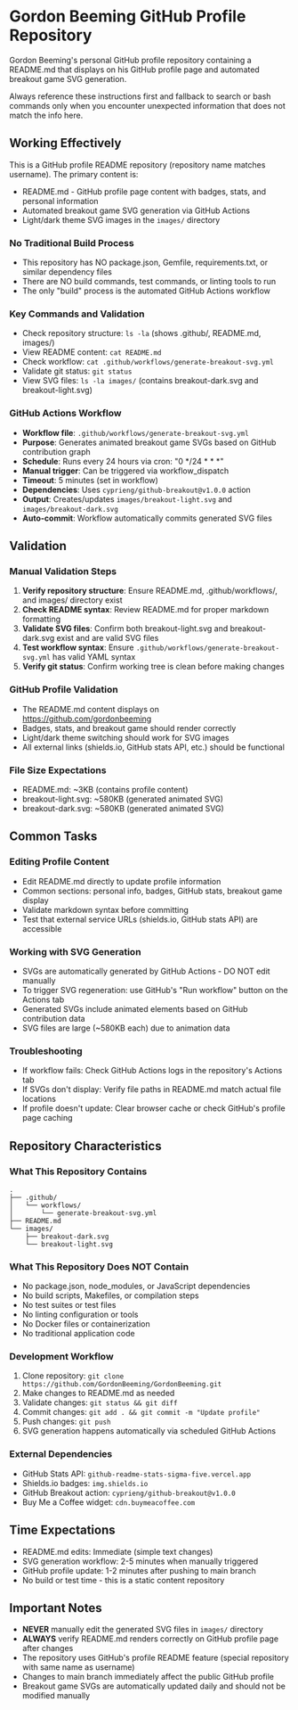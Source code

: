 # Gordon Beeming GitHub Profile Repository

Gordon Beeming's personal GitHub profile repository containing a README.md that displays on his GitHub profile page and automated breakout game SVG generation.

Always reference these instructions first and fallback to search or bash commands only when you encounter unexpected information that does not match the info here.

## Working Effectively

This is a GitHub profile README repository (repository name matches username). The primary content is:
- README.md - GitHub profile page content with badges, stats, and personal information
- Automated breakout game SVG generation via GitHub Actions
- Light/dark theme SVG images in the `images/` directory

### No Traditional Build Process
- This repository has NO package.json, Gemfile, requirements.txt, or similar dependency files
- There are NO build commands, test commands, or linting tools to run
- The only "build" process is the automated GitHub Actions workflow

### Key Commands and Validation
- Check repository structure: `ls -la` (shows .github/, README.md, images/)
- View README content: `cat README.md`
- Check workflow: `cat .github/workflows/generate-breakout-svg.yml`
- Validate git status: `git status`
- View SVG files: `ls -la images/` (contains breakout-dark.svg and breakout-light.svg)

### GitHub Actions Workflow
- **Workflow file**: `.github/workflows/generate-breakout-svg.yml`
- **Purpose**: Generates animated breakout game SVGs based on GitHub contribution graph
- **Schedule**: Runs every 24 hours via cron: "0 */24 * * *"
- **Manual trigger**: Can be triggered via workflow_dispatch
- **Timeout**: 5 minutes (set in workflow)
- **Dependencies**: Uses `cyprieng/github-breakout@v1.0.0` action
- **Output**: Creates/updates `images/breakout-light.svg` and `images/breakout-dark.svg`
- **Auto-commit**: Workflow automatically commits generated SVG files

## Validation

### Manual Validation Steps
1. **Verify repository structure**: Ensure README.md, .github/workflows/, and images/ directory exist
2. **Check README syntax**: Review README.md for proper markdown formatting
3. **Validate SVG files**: Confirm both breakout-light.svg and breakout-dark.svg exist and are valid SVG files
4. **Test workflow syntax**: Ensure `.github/workflows/generate-breakout-svg.yml` has valid YAML syntax
5. **Verify git status**: Confirm working tree is clean before making changes

### GitHub Profile Validation
- The README.md content displays on https://github.com/gordonbeeming
- Badges, stats, and breakout game should render correctly
- Light/dark theme switching should work for SVG images
- All external links (shields.io, GitHub stats API, etc.) should be functional

### File Size Expectations
- README.md: ~3KB (contains profile content)
- breakout-light.svg: ~580KB (generated animated SVG)
- breakout-dark.svg: ~580KB (generated animated SVG)

## Common Tasks

### Editing Profile Content
- Edit README.md directly to update profile information
- Common sections: personal info, badges, GitHub stats, breakout game display
- Validate markdown syntax before committing
- Test that external service URLs (shields.io, GitHub stats API) are accessible

### Working with SVG Generation
- SVGs are automatically generated by GitHub Actions - DO NOT edit manually
- To trigger SVG regeneration: use GitHub's "Run workflow" button on the Actions tab
- Generated SVGs include animated elements based on GitHub contribution data
- SVG files are large (~580KB each) due to animation data

### Troubleshooting
- If workflow fails: Check GitHub Actions logs in the repository's Actions tab
- If SVGs don't display: Verify file paths in README.md match actual file locations
- If profile doesn't update: Clear browser cache or check GitHub's profile page caching

## Repository Characteristics

### What This Repository Contains
```
.
├── .github/
│   └── workflows/
│       └── generate-breakout-svg.yml
├── README.md
└── images/
    ├── breakout-dark.svg
    └── breakout-light.svg
```

### What This Repository Does NOT Contain
- No package.json, node_modules, or JavaScript dependencies
- No build scripts, Makefiles, or compilation steps
- No test suites or test files
- No linting configuration or tools
- No Docker files or containerization
- No traditional application code

### Development Workflow
1. Clone repository: `git clone https://github.com/GordonBeeming/GordonBeeming.git`
2. Make changes to README.md as needed
3. Validate changes: `git status && git diff`
4. Commit changes: `git add . && git commit -m "Update profile"`
5. Push changes: `git push`
6. SVG generation happens automatically via scheduled GitHub Actions

### External Dependencies
- GitHub Stats API: `github-readme-stats-sigma-five.vercel.app`
- Shields.io badges: `img.shields.io`
- GitHub Breakout action: `cyprieng/github-breakout@v1.0.0`
- Buy Me a Coffee widget: `cdn.buymeacoffee.com`

## Time Expectations

- README.md edits: Immediate (simple text changes)
- SVG generation workflow: 2-5 minutes when manually triggered
- GitHub profile update: 1-2 minutes after pushing to main branch
- No build or test time - this is a static content repository

## Important Notes

- **NEVER** manually edit the generated SVG files in `images/` directory
- **ALWAYS** verify README.md renders correctly on GitHub profile page after changes
- The repository uses GitHub's profile README feature (special repository with same name as username)
- Changes to main branch immediately affect the public GitHub profile
- Breakout game SVGs are automatically updated daily and should not be modified manually
